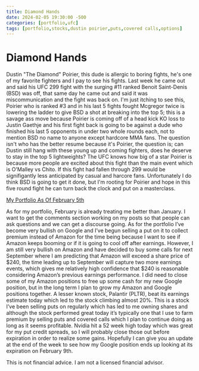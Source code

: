 ```yaml
---
title: Diamond Hands
date: 2024-02-05 19:30:00 -500
categories: [portfolio,ufc]
tags: [portfolio,stocks,dustin poirier,puts,covered calls,options]
---
```


# Diamond Hands

Dustin "The Diamond" Poirier, this dude is allergic to boring fights, he's one of my favorite fighters and I pay to see his fights. Last week he came out and said his UFC 299 fight with the surging #11 ranked Benoit Saint-Denis (BSD) was off, that same day he came out and said it was miscommunication and the fight was back on. I'm just itching to see this, Poirier who is ranked #3 and in his last 5 fights fought Mcgregor twice is lowering the ladder to give BSD a shot at breaking into the top 5; this is a savage ass move because Poirier is coming off of a head kick KO loss to Justin Gaethje and his first fight back is going to be against a dude who finished his last 5 opponents in under two whole rounds each, not to mention BSD no name to anyone except hardcore MMA fans. The question isn't who has the better resume because it's Poirier, the question is; can Dustin still hang with these young up and coming fighters, does he deserve to stay in the top 5 lightweights? The UFC knows how big of a star Poirier is because more people are excited about this fight than the main event which is O'Malley vs Chito. If this fight had fallen through 299 would be signifigantly less anticipated by casual and harcore fans. Unfortunately I do think BSD is going to get it done, but I'm rooting for Poirier and hope in this five round fight he can turn back the clock and put on a masterclass.


[My Portfolio As Of February 5th](/assets/Positions0205.png)


As for my portfolio, February is already treating me better than January. I want to get the comments section working on my posts so that people can ask questions and we can get a discourse going. As for the portfolio I’ve become very bullish on Google and I’ve begun selling a put on it to collect premium instead of Amazon for the time being because I want to see if Amazon keeps booming or if it is going to cool off after earnings. However, I am still very bullish on Amazon and have decided to buy some calls for next September where I am predicting that Amazon will exceed a share price of $240, the time leading up to September will capture two more earnings events, which gives me relatively high confidence that $240 is reasonable considering Amazon’s previous earnings performance. I did need to close some of my Amazon positions to free up some cash for my new Google position, but in the long term I plan to grow my Amazon and Google positions together. A lesser known stock, Palantir (PLTR), beat its earnings estimate today which led to the stock climbing almost 20%. This is a stock I’ve been selling puts on regularly which has led to me owning shares and although the stock performed great today it’s typically one that I use to farm premium by selling puts and covered calls which I plan to continue doing as long as it seems profitable. Nvidia hit a 52 week high today which was great for my put credit spreads, so I will probably close those out before expiration in order to realize some gains. Hopefully I can give you an update at the end of the week to see how my Google position ends up looking at its expiration on February 9th.


This is not financial advice. I am not a licensed financial advisor.



